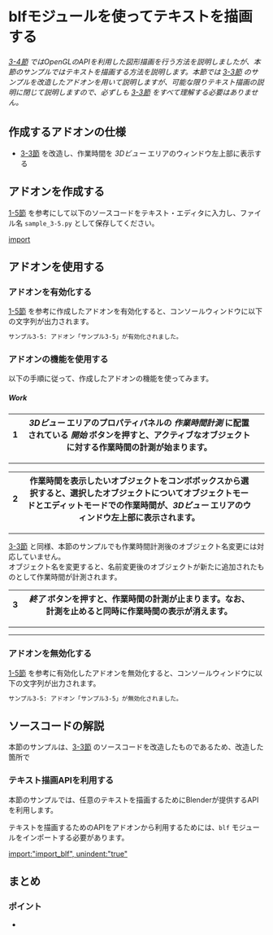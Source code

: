<div id="sect_title_img_3_5"></div>

<div id="sect_title_text"></div>

# blfモジュールを使ってテキストを描画する

<div id="preface"></div>

###### [3-4節](04_Use_API_for_OpenGL.md) ではOpenGLのAPIを利用した図形描画を行う方法を説明しましたが、本節のサンプルではテキストを描画する方法を説明します。本節では [3-3節](03_Handle_Timer_Event.md) のサンプルを改造したアドオンを用いて説明しますが、可能な限りテキスト描画の説明に閉じて説明しますので、必ずしも [3-3節](03_Handle_Timer_Event.md) をすべて理解する必要はありません。


## 作成するアドオンの仕様

* [3-3節](03_Handle_Timer_Event.md) を改造し、作業時間を *3Dビュー* エリアのウィンドウ左上部に表示する

## アドオンを作成する

[1-5節](../chapter_01/05_Install_own_Add-on.md) を参考にして以下のソースコードをテキスト・エディタに入力し、ファイル名 ```sample_3-5.py``` として保存してください。

[import](../../sample/src/chapter_03/sample_3-5.py)

## アドオンを使用する

### アドオンを有効化する

[1-5節](../chapter_01/05_Install_own_Add-on.md) を参考に作成したアドオンを有効化すると、コンソールウィンドウに以下の文字列が出力されます。

```sh
サンプル3-5: アドオン「サンプル3-5」が有効化されました。
```



### アドオンの機能を使用する

以下の手順に従って、作成したアドオンの機能を使ってみます。

<div id="process_title"></div>

##### Work

<div id="process"></div>

|<div id="box">1</div>|*3Dビュー* エリアのプロパティパネルの *作業時間計測* に配置されている *開始* ボタンを押すと、アクティブなオブジェクトに対する作業時間の計測が始まります。||
|---|---|---|

<div id="process_sep"></div>

---

|<div id="box">2</div>|作業時間を表示したいオブジェクトをコンボボックスから選択すると、選択したオブジェクトについてオブジェクトモードとエディットモードでの作業時間が、*3Dビュー* エリアのウィンドウ左上部に表示されます。||
|---|---|---|

<div id="process_sep"></div>

---

<div id="tips"></div>

[3-3節](03_Handle_Timer_Event.md) と同様、本節のサンプルでも作業時間計測後のオブジェクト名変更には対応していません。  
オブジェクト名を変更すると、名前変更後のオブジェクトが新たに追加されたものとして作業時間が計測されます。


|<div id="box">3</div>|*終了* ボタンを押すと、作業時間の計測が止まります。なお、計測を止めると同時に作業時間の表示が消えます。||
|---|---|---|

<div id="process_sep"></div>

---

<div id="process_start_end"></div>

---


### アドオンを無効化する

[1-5節](../chapter_01/05_Install_own_Add-on.md) を参考に有効化したアドオンを無効化すると、コンソールウィンドウに以下の文字列が出力されます。

```sh
サンプル3-5: アドオン「サンプル3-5」が無効化されました。
```

## ソースコードの解説

本節のサンプルは、[3-3節](03_Handle_Timer_Event.md) のソースコードを改造したものであるため、改造した箇所で

### テキスト描画APIを利用する

本節のサンプルでは、任意のテキストを描画するためにBlenderが提供するAPIを利用します。

テキストを描画するためのAPIをアドオンから利用するためには、```blf``` モジュールをインポートする必要があります。

[import:"import_blf", unindent:"true"](../../sample/src/chapter_03/sample_3-5.py)



## まとめ




<div id="point"></div>

### ポイント

<div id="point_item"></div>

*
